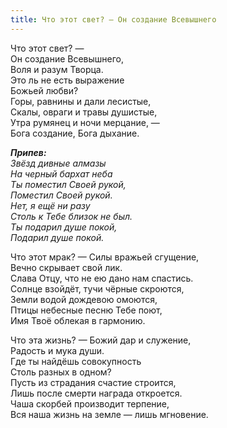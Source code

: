 ```yaml
---
title: Что этот свет? — Он создание Всевышнего
---
```


Что этот свет? —  
Он создание Всевышнего,  
Воля и разум Творца.  
Это ль не есть выражение  
Божьей любви?  
Горы, равнины и дали лесистые,  
Скалы, овраги и травы душистые,  
Утра румянец и ночи мерцание, —  
Бога создание, Бога дыхание.  
 
*__Припев:__  
Звёзд дивные алмазы  
На черный бархат неба  
Ты поместил Своей рукой,  
Поместил Своей рукой.  
Нет, я ещё ни разу  
Столь к Тебе близок не был.  
Ты подарил душе покой,  
Подарил душе покой.*

Что этот мрак? — Силы вражьей сгущение,  
Вечно скрывает свой лик.  
Слава Отцу, что не ею дано нам спастись.  
Солнце взойдёт, тучи чёрные скроются,  
Земли водой дождевою омоются,  
Птицы небесные песню Тебе поют,  
Имя Твоё облекая в гармонию.
            
Что эта жизнь? — Божий дар и служение,  
Радость и мука души.  
Где ты найдёшь совокупность  
Столь разных в одном?  
Пусть из страдания счастие строится,  
Лишь после смерти награда откроется.  
Чаша скорбей производит терпение,  
Вся наша жизнь на земле — лишь мгновение.

